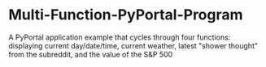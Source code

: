 # Multi-Function-PyPortal-Program
A PyPortal application example that cycles through four functions: displaying current day/date/time, current weather, latest "shower thought" from the subreddit, and the value of the S&amp;P 500

